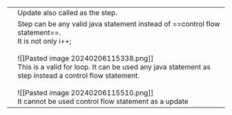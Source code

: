 |     |                                                                                                                                                                                                                                                                                                                                                             |
| --- | ----------------------------------------------------------------------------------------------------------------------------------------------------------------------------------------------------------------------------------------------------------------------------------------------------------------------------------------------------------- |
|     | Update also called as the step.                                                                                                                                                                                                                                                                                                                             |
|     | Step can be any valid java statement instead of ==control flow statement==.<br>It is not only i++;<br><br>![[Pasted image 20240206115338.png]]<br>This is a valid for loop. It can be used any java statement as step instead a control flow statement.<br><br>![[Pasted image 20240206115510.png]]<br>It cannot be used control flow statement as a update |

